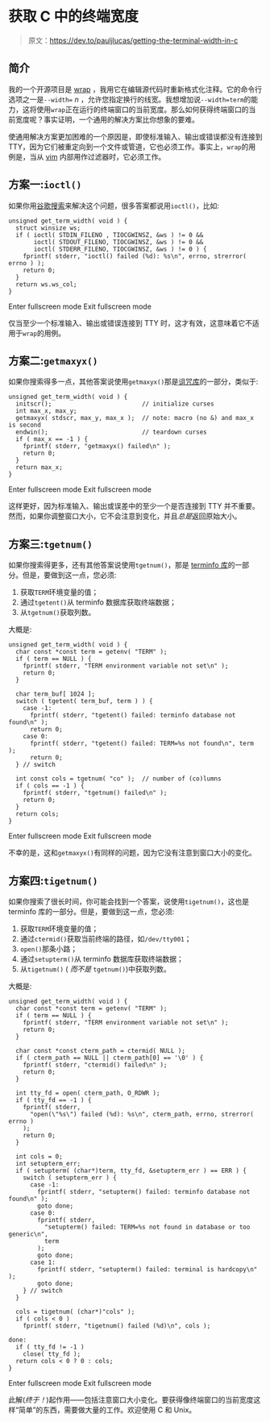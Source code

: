 # 获取 C 中的终端宽度

> 原文：<https://dev.to/pauljlucas/getting-the-terminal-width-in-c>

## 简介

我的一个开源项目是 [wrap](https://github.com/paul-j-lucas/wrap) ，我用它在编辑源代码时重新格式化注释。它的命令行选项之一是`--width=` *n* ，允许您指定换行的线宽。我想增加说`--width=term`的能力，这将使用`wrap`正在运行的终端窗口的当前宽度。那么如何获得终端窗口的当前宽度呢？事实证明，一个通用的解决方案比你想象的要难。

使通用解决方案更加困难的一个原因是，即使标准输入、输出或错误都没有连接到 TTY，因为它们被重定向到一个文件或管道，它也必须工作。事实上，`wrap`的用例是，当从 [vim](http://www.vim.org) 内部用作过滤器时，它必须工作。

## 方案一:`ioctl()`

如果你用[谷歌搜索](https://www.google.com/search?q=terminal+width+c)来解决这个问题，很多答案都说用`ioctl()`，比如:

```
unsigned get_term_width( void ) {
  struct winsize ws;
  if ( ioctl( STDIN_FILENO , TIOCGWINSZ, &ws ) != 0 &&
       ioctl( STDOUT_FILENO, TIOCGWINSZ, &ws ) != 0 &&
       ioctl( STDERR_FILENO, TIOCGWINSZ, &ws ) != 0 ) {
    fprintf( stderr, "ioctl() failed (%d): %s\n", errno, strerror( errno ) );
    return 0;
  }
  return ws.ws_col;
} 
```

Enter fullscreen mode Exit fullscreen mode

仅当至少一个标准输入、输出或错误连接到 TTY 时，这才有效，这意味着它不适用于`wrap`的用例。

## 方案二:`getmaxyx()`

如果你搜索得多一点，其他答案说使用`getmaxyx()`那是[诅咒库](https://en.wikipedia.org/wiki/Curses_(programming_library))的一部分，类似于:

```
unsigned get_term_width( void ) {
  initscr();                         // initialize curses
  int max_x, max_y;
  getmaxyx( stdscr, max_y, max_x );  // note: macro (no &) and max_x is second
  endwin();                          // teardown curses
  if ( max_x == -1 ) {
    fprintf( stderr, "getmaxyx() failed\n" );
    return 0;
  }
  return max_x;
} 
```

Enter fullscreen mode Exit fullscreen mode

这样更好，因为标准输入、输出或误差中的至少一个是否连接到 TTY 并不重要。然而，如果你调整窗口大小，它不会注意到变化，并且*总是*返回原始大小。

## 方案三:`tgetnum()`

如果你搜索得更多，还有其他答案说使用`tgetnum()`，那是 [terminfo 库](https://en.wikipedia.org/wiki/Terminfo)的一部分。但是，要做到这一点，您必须:

1.  获取`TERM`环境变量的值；
2.  通过`tgetent()`从 terminfo 数据库获取终端数据；
3.  从`tgetnum()`获取列数。

大概是:

```
unsigned get_term_width( void ) {
  char const *const term = getenv( "TERM" );
  if ( term == NULL ) {
    fprintf( stderr, "TERM environment variable not set\n" );
    return 0;
  }

  char term_buf[ 1024 ];
  switch ( tgetent( term_buf, term ) ) {
    case -1:
      fprintf( stderr, "tgetent() failed: terminfo database not found\n" );
      return 0;
    case 0:
      fprintf( stderr, "tgetent() failed: TERM=%s not found\n", term );
      return 0;
  } // switch

  int const cols = tgetnum( "co" );  // number of (co)lumns
  if ( cols == -1 ) {
    fprintf( stderr, "tgetnum() failed\n" );
    return 0;
  }
  return cols;
} 
```

Enter fullscreen mode Exit fullscreen mode

不幸的是，这和`getmaxyx()`有同样的问题，因为它没有注意到窗口大小的变化。

## 方案四:`tigetnum()`

如果你搜索了很长时间，你可能会找到一个答案，说使用`tigetnum()`，这也是 terminfo 库的一部分。但是，要做到这一点，您必须:

1.  获取`TERM`环境变量的值；
2.  通过`ctermid()`获取当前终端的路径，如`/dev/tty001`；
3.  `open()`那条小路；
4.  通过`setupterm()`从 terminfo 数据库获取终端数据；
5.  从`tigetnum()` ( *而不是* `tgetnum()`)中获取列数。

大概是:

```
unsigned get_term_width( void ) {
  char const *const term = getenv( "TERM" );
  if ( term == NULL ) {
    fprintf( stderr, "TERM environment variable not set\n" );
    return 0;
  }

  char const *const cterm_path = ctermid( NULL );
  if ( cterm_path == NULL || cterm_path[0] == '\0' ) {
    fprintf( stderr, "ctermid() failed\n" );
    return 0;
  }

  int tty_fd = open( cterm_path, O_RDWR );
  if ( tty_fd == -1 ) {
    fprintf( stderr,
      "open(\"%s\") failed (%d): %s\n", cterm_path, errno, strerror( errno )
    );
    return 0;
  }

  int cols = 0;
  int setupterm_err;
  if ( setupterm( (char*)term, tty_fd, &setupterm_err ) == ERR ) {
    switch ( setupterm_err ) {
      case -1:
        fprintf( stderr, "setupterm() failed: terminfo database not found\n" );
        goto done;
      case 0:
        fprintf( stderr,
          "setupterm() failed: TERM=%s not found in database or too generic\n",
          term
        );
        goto done;
      case 1:
        fprintf( stderr, "setupterm() failed: terminal is hardcopy\n" );
        goto done;
    } // switch
  }

  cols = tigetnum( (char*)"cols" );
  if ( cols < 0 )
    fprintf( stderr, "tigetnum() failed (%d)\n", cols );

done:
  if ( tty_fd != -1 )
    close( tty_fd );
  return cols < 0 ? 0 : cols;
} 
```

Enter fullscreen mode Exit fullscreen mode

此解(*终于！*)起作用——包括注意窗口大小变化。要获得像终端窗口的当前宽度这样“简单”的东西，需要做大量的工作。欢迎使用 C 和 Unix。